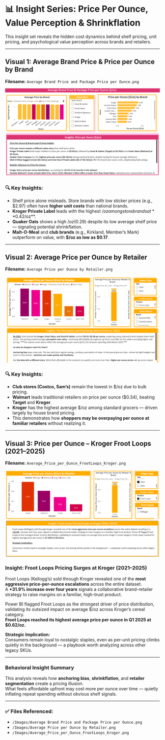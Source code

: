 # 📊 Insight Series: Price Per Ounce, Value Perception & Shrinkflation

This insight set reveals the hidden cost dynamics behind shelf pricing, unit pricing, and psychological value perception across brands and retailers.

---

## Visual 1: Average Brand Price & Price per Ounce by Brand

**Filename:** `Average Brand Price and Package Price per Ounce.png`

![Brand Price per Ounce](../../Images/Average%20Brand%20Price%20and%20Package%20Price%20per%20Ounce.png)

### 🔍 Key Insights:
- Shelf price alone misleads. Store brands with low sticker prices (e.g., $2.97) often have **higher unit costs** than national brands.
- **Kroger Private Label** leads with the highest $/oz among store brands at **$0.42/oz**.
- **Quaker Oats** shows a high $/oz ($0.29) despite its low average shelf price — signaling potential shrinkflation.
- **Malt-O-Meal** and **club brands** (e.g., Kirkland, Member’s Mark) outperform on value, with **$/oz as low as $0.17**.

---

## Visual 2: Average Price per Ounce by Retailer

 **Filename:** `Average Price per Ounce by Retailer.png`

![Retailer Price per Ounce](../../Images/Average%20Price%20per%20Ounce%20by%20Retailer.png)

### 🔍 Key Insights:
- **Club stores (Costco, Sam’s)** remain the lowest in $/oz due to bulk pricing.
- **Walmart** leads traditional retailers on price per ounce ($0.34), beating **Target** and **Kroger**.
- **Kroger** has the highest average $/oz among standard grocers — driven largely by house brand pricing.
- This demonstrates how **shoppers may be overpaying per ounce at familiar retailers** without realizing it.

---

## Visual 3: Price per Ounce – Kroger Froot Loops (2021–2025)

 **Filename:** `Average_Price_per_Ounce_FrootLoops_Kroger.png`

![Froot Loops Kroger](../../Images/Average_Price_per_Ounce_FrootLoops_Kroger.png)

### Insight: Froot Loops Pricing Surges at Kroger (2021–2025)

Froot Loops (Kellogg’s) sold through Kroger revealed one of the **most aggressive price-per-ounce escalations** across the entire dataset.  
A **+31.9% increase over four years** signals a collaborative brand-retailer strategy to raise margins on a familiar, high-trust product.

Power BI flagged Froot Loops as the strongest driver of price distribution, validating its outsized impact on average $/oz across Kroger’s cereal category.  
**Froot Loops reached its highest average price per ounce in Q1 2025 at $0.62/oz.**

**Strategic Implication:**  
Consumers remain loyal to nostalgic staples, even as per-unit pricing climbs quietly in the background — a playbook worth analyzing across other legacy SKUs.

---

### Behavioral Insight Summary

This analysis reveals how **anchoring bias**, **shrinkflation**, and **retailer segmentation** create a pricing illusion.  
What feels affordable upfront may cost more per ounce over time — quietly inflating repeat spending without obvious shelf signals.

---

### ✅ Files Referenced:
- `/Images/Average Brand Price and Package Price per Ounce.png`
- `/Images/Average Price per Ounce by Retailer.png`
- `/Images/Average_Price_per_Ounce_FrootLoops_Kroger.png`
